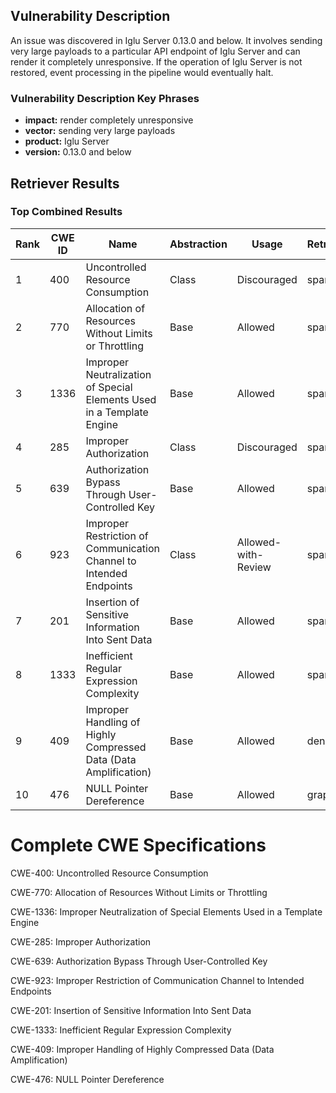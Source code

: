 ## Vulnerability Description
An issue was discovered in Iglu Server 0.13.0 and below. It involves sending very large payloads to a particular API endpoint of Iglu Server and can render it completely unresponsive. If the operation of Iglu Server is not restored, event processing in the pipeline would eventually halt.

### Vulnerability Description Key Phrases
- **impact:** render completely unresponsive
- **vector:** sending very large payloads
- **product:** Iglu Server
- **version:** 0.13.0 and below

## Retriever Results

### Top Combined Results

| Rank | CWE ID | Name | Abstraction | Usage  | Retrievers | Individual Scores |
|------|--------|------|-------------|-------|------------|-------------------|
| 1 | 400 | Uncontrolled Resource Consumption | Class | Discouraged | sparse | 0.089 |
| 2 | 770 | Allocation of Resources Without Limits or Throttling | Base | Allowed | sparse | 0.086 |
| 3 | 1336 | Improper Neutralization of Special Elements Used in a Template Engine | Base | Allowed | sparse | 0.083 |
| 4 | 285 | Improper Authorization | Class | Discouraged | sparse | 0.081 |
| 5 | 639 | Authorization Bypass Through User-Controlled Key | Base | Allowed | sparse | 0.081 |
| 6 | 923 | Improper Restriction of Communication Channel to Intended Endpoints | Class | Allowed-with-Review | sparse | 0.080 |
| 7 | 201 | Insertion of Sensitive Information Into Sent Data | Base | Allowed | sparse | 0.080 |
| 8 | 1333 | Inefficient Regular Expression Complexity | Base | Allowed | sparse | 0.079 |
| 9 | 409 | Improper Handling of Highly Compressed Data (Data Amplification) | Base | Allowed | dense | 0.448 |
| 10 | 476 | NULL Pointer Dereference | Base | Allowed | graph | 0.002 |



# Complete CWE Specifications

CWE-400: Uncontrolled Resource Consumption

CWE-770: Allocation of Resources Without Limits or Throttling

CWE-1336: Improper Neutralization of Special Elements Used in a Template Engine

CWE-285: Improper Authorization

CWE-639: Authorization Bypass Through User-Controlled Key

CWE-923: Improper Restriction of Communication Channel to Intended Endpoints

CWE-201: Insertion of Sensitive Information Into Sent Data

CWE-1333: Inefficient Regular Expression Complexity

CWE-409: Improper Handling of Highly Compressed Data (Data Amplification)

CWE-476: NULL Pointer Dereference